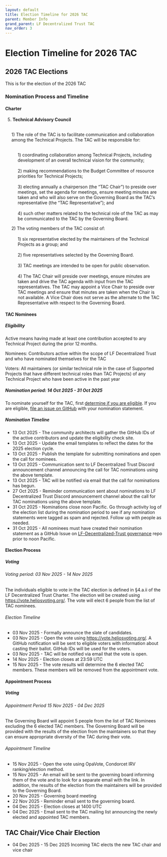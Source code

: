 ```yaml
---
layout: default
title: Election Timeline for 2026 TAC
parent: Member Info
grand_parent: LF Decentralized Trust TAC
nav_order: 3
---
```

[//]: # (SPDX-License-Identifier: CC-BY-4.0)

# Election Timeline for 2026 TAC

## 2026 TAC Elections

This is for the election of the 2026 TAC

### Nomination Process and Timeline

#### Charter

5)  **Technical Advisory Council**

<p style="margin-left: 20px; text-indent: -20px;">
<br>
  1)  The role of the TAC is to facilitate communication and collaboration among the Technical Projects.  The TAC will be responsible for:<br>
<p style="margin-left: 40px; text-indent: -20px;">
<br>
    1) coordinating collaboration among Technical Projects, including development of an overall technical vision for the community;<br>
<br>
    2) making recommendations to the Budget Committee of resource priorities for Technical Projects;<br>
<br>
    3) electing annually a chairperson (the “TAC Chair”) to preside over meetings, set the agenda for meetings, ensure meeting minutes are taken and who will also serve on the Governing Board as the TAC’s representative (the “TAC Representative”); and<br>
<br>
    4) such other matters related to the technical role of the TAC as may be communicated to the TAC by the Governing Board.<br>
</p>
<p style="margin-left: 40px; text-indent: -20px;">
  2) The voting members of the TAC consist of:<br>
<br>
    1) six representative elected by the maintainers of the Technical Projects as a group; and<br>
<br>
    2) five representatives selected by the Governing Board.<br>
<br>
    3) TAC meetings are intended to be open for public observation.<br>
<br>
    4) The TAC Chair will preside over meetings, ensure minutes are taken and drive the TAC agenda with input from the TAC representatives.  The TAC may appoint a Vice Chair to preside over TAC meetings and ensure that minutes are taken when the Chair is not available.  A Vice Chair does not serve as the alternate to the TAC Representative with respect to the Governing Board.<br>
</p>
</p>

#### TAC Nominees

##### Eligibility

Active means having made at least one contribution accepted to any Technical Project during the prior 12 months.

Nominees: Contributors active within the scope of LF Decentralized Trust and who have nominated themselves for the TAC 

Voters: All maintainers (or similar technical role in the case of Supported Projects that have different technical roles than TAC Projects) of any Technical Project who have been active in the past year

##### Nomination period: 14 Oct 2025 - 31 Oct 2025 

To nominate yourself for the TAC, first [determine if you are eligible](https://lf-decentralized-trust.github.io/tac-eligibility-check/). If you are eligible, [file an issue on GitHub](https://github.com/LF-Decentralized-Trust/governance/issues) with your nomination statement.

##### Nomination Timeline

* 13 Oct 2025 - The community architects will gather the GitHub IDs of the active contributors and update the eligibility check site.
* 13 Oct 2025 - Update the email templates to reflect the dates for the 2025 election cycle.
* 13 Oct 2025 - Publish the template for submitting nominations and open the call for nominees.
* 13 Oct 2025 - Communication sent to LF Decentralized Trust Discord announcement channel announcing the call for TAC nominations using the above template.
* 13 Oct 2025 - TAC will be notified via email that the call for nominations has begun.
* 27 Oct 2025 - Reminder communication sent about nominations to LF Decentralized Trust Discord announcement channel about the call for TAC nominations using the above template.
* 31 Oct 2025 - Nominations close noon Pacific. Go through activity log of the election list during the nomination period to see if any nomination statements were tagged as spam and rejected.  Follow up with people as needed.
* 31 Oct 2025 - All nominees must have created their nomination statement as a GitHub Issue on [LF-Decentralized-Trust governance](https://github.com/LF-Decentralized-Trust/governance/issues) repo prior to noon Pacific.


#### Election Process
##### Voting

###### Voting period: 03 Nov 2025 - 14 Nov 2025 

The individuals eligible to vote in the TAC election is defined in §4.a.ii of the LF Decentralized Trust Charter. The election will be created using https://vote.heliosvoting.org/. The vote will elect 6 people from the list of TAC nominees.

###### Election Timeline

* 03 Nov 2025 - Formally announce the slate of candidates.
* 03 Nov 2025 - Open the vote using https://vote.heliosvoting.org/. A GitHub notification will be sent to eligible voters with information about casting their ballot. GitHub IDs will be used for the voters.
* 03 Nov 2025 - TAC will be notified via email that the vote is open.
* 14 Nov 2025 - Election closes at 23:59 UTC
* 15 Nov 2025 - The vote results will determine the 6 elected TAC members. These members will be removed from the appointment vote.

#### Appointment Process
##### Voting

###### Appointment Period 15 Nov 2025 - 04 Dec 2025 

The Governing Board will appoint 5 people from the list of TAC Nominees excluding the 6 elected TAC members. The Governing Board will be provided with the results of the election from the maintainers so that they can ensure appropriate diversity of the TAC during their vote.

###### Appointment Timeline

* 15 Nov 2025 - Open the vote using OpaVote, Condorcet IRV ranking/election method.
* 15 Nov 2025 - An email will be sent to the governing board informing them of the vote and to look for a separate email with the link. In addition, the results of the election from the maintainers will be provided to the Governing Board.
* 20 Nov 2025 - Governing board meeting
* 22 Nov 2025 - Reminder email sent to the governing board.
* 04 Dec 2025 - Election closes at 1400 UTC
* 04 Dec 2025 - Email sent to the TAC mailing list announcing the newly elected and appointed TAC members.

## TAC Chair/Vice Chair Election

* 04 Dec 2025 - 15 Dec 2025 Incoming TAC elects the new TAC chair and vice chair

